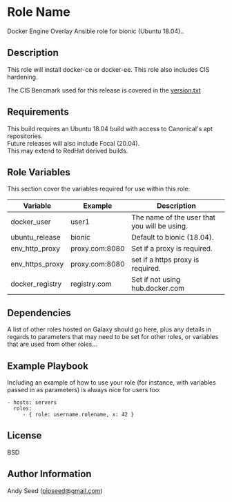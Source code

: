 
Role Name
=========

Docker Engine Overlay Ansible role for bionic (Ubuntu 18.04)..

Description
-----------
This role will install docker-ce or docker-ee. This role also includes CIS hardening. 

The CIS Bencmark used for this release is covered in the [version.txt](version.txt)


Requirements
------------

This build requires an Ubuntu 18.04 build with access to Canonical's apt repositories.  
Future releases will also include Focal (20.04).  
This may extend to RedHat derived builds.   

Role Variables
--------------

This section cover the variables required for use within this role:

| Variable | Example | Description |
| -------- | ------- | ----------- |
| docker_user | user1 | The name of the user that you will be using. |  
| ubuntu_release | bionic | Default to bionic (18.04). |
| env_http_proxy | proxy.com:8080  | Set if a proxy is required. |
| env_https_proxy | proxy.com:8080 | set if a https proxy is required. |
| docker_registry | registry.com | Set if not using hub.docker.com |

Dependencies
------------

A list of other roles hosted on Galaxy should go here, plus any details in regards to parameters that may need to be set for other roles, or variables that are used from other roles...

Example Playbook
----------------

Including an example of how to use your role (for instance, with variables passed in as parameters) is always nice for users too:

    - hosts: servers
      roles:
         - { role: username.rolename, x: 42 }

License
-------

BSD

Author Information
------------------

Andy Seed (pipseed@gmail.com)
